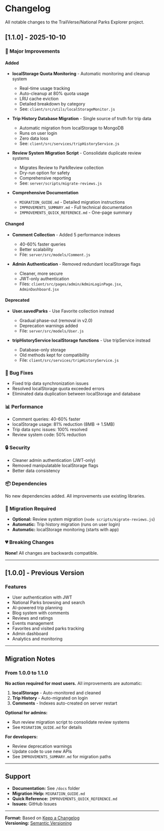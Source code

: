 # Changelog

All notable changes to the TrailVerse/National Parks Explorer project.

## [1.1.0] - 2025-10-10

### 🎯 Major Improvements

#### Added
- **localStorage Quota Monitoring** - Automatic monitoring and cleanup system
  - Real-time usage tracking
  - Auto-cleanup at 80% quota usage
  - LRU cache eviction
  - Detailed breakdown by category
  - See: `client/src/utils/localStorageMonitor.js`

- **Trip History Database Migration** - Single source of truth for trip data
  - Automatic migration from localStorage to MongoDB
  - Runs on user login
  - Zero data loss
  - See: `client/src/services/tripHistoryService.js`

- **Review System Migration Script** - Consolidate duplicate review systems
  - Migrates Review to ParkReview collection
  - Dry-run option for safety
  - Comprehensive reporting
  - See: `server/scripts/migrate-reviews.js`

- **Comprehensive Documentation**
  - `MIGRATION_GUIDE.md` - Detailed migration instructions
  - `IMPROVEMENTS_SUMMARY.md` - Full technical documentation
  - `IMPROVEMENTS_QUICK_REFERENCE.md` - One-page summary

#### Changed
- **Comment Collection** - Added 5 performance indexes
  - 40-60% faster queries
  - Better scalability
  - File: `server/src/models/Comment.js`

- **Admin Authentication** - Removed redundant localStorage flags
  - Cleaner, more secure
  - JWT-only authentication
  - Files: `client/src/pages/admin/AdminLoginPage.jsx`, `AdminDashboard.jsx`

#### Deprecated
- **User.savedParks** - Use Favorite collection instead
  - Gradual phase-out (removal in v2.0)
  - Deprecation warnings added
  - File: `server/src/models/User.js`

- **tripHistoryService localStorage functions** - Use tripService instead
  - Database-only storage
  - Old methods kept for compatibility
  - File: `client/src/services/tripHistoryService.js`

### 🐛 Bug Fixes
- Fixed trip data synchronization issues
- Resolved localStorage quota exceeded errors
- Eliminated data duplication between localStorage and database

### 📊 Performance
- Comment queries: 40-60% faster
- localStorage usage: 81% reduction (8MB → 1.5MB)
- Trip data sync issues: 100% resolved
- Review system code: 50% reduction

### 🔒 Security
- Cleaner admin authentication (JWT-only)
- Removed manipulatable localStorage flags
- Better data consistency

### 📦 Dependencies
No new dependencies added. All improvements use existing libraries.

### 🚀 Migration Required
- **Optional:** Review system migration (`node scripts/migrate-reviews.js`)
- **Automatic:** Trip history migration (runs on user login)
- **Automatic:** localStorage monitoring (starts with app)

### 💔 Breaking Changes
**None!** All changes are backwards compatible.

---

## [1.0.0] - Previous Version

### Features
- User authentication with JWT
- National Parks browsing and search
- AI-powered trip planning
- Blog system with comments
- Reviews and ratings
- Events management
- Favorites and visited parks tracking
- Admin dashboard
- Analytics and monitoring

---

## Migration Notes

### From 1.0.0 to 1.1.0

**No action required for most users.** All improvements are automatic:

1. **localStorage** - Auto-monitored and cleaned
2. **Trip History** - Auto-migrated on login
3. **Comments** - Indexes auto-created on server restart

**Optional for admins:**
- Run review migration script to consolidate review systems
- See `MIGRATION_GUIDE.md` for details

**For developers:**
- Review deprecation warnings
- Update code to use new APIs
- See `IMPROVEMENTS_SUMMARY.md` for migration paths

---

## Support

- **Documentation:** See `/docs` folder
- **Migration Help:** `MIGRATION_GUIDE.md`
- **Quick Reference:** `IMPROVEMENTS_QUICK_REFERENCE.md`
- **Issues:** GitHub Issues

---

**Format:** Based on [Keep a Changelog](https://keepachangelog.com/en/1.0.0/)  
**Versioning:** [Semantic Versioning](https://semver.org/spec/v2.0.0.html)

